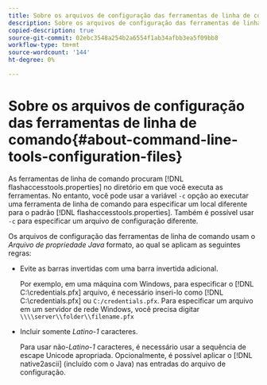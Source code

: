 ```yaml
---
title: Sobre os arquivos de configuração das ferramentas de linha de comando
description: Sobre os arquivos de configuração das ferramentas de linha de comando
copied-description: true
source-git-commit: 02ebc3548a254b2a6554f1ab34afbb3ea5f09bb8
workflow-type: tm+mt
source-wordcount: '144'
ht-degree: 0%

---
```


# Sobre os arquivos de configuração das ferramentas de linha de comando{#about-command-line-tools-configuration-files}

As ferramentas de linha de comando procuram [!DNL flashaccesstools.properties] no diretório em que você executa as ferramentas. No entanto, você pode usar a variável `-c` opção ao executar uma ferramenta de linha de comando para especificar um local diferente para o padrão [!DNL flashaccesstools.properties]. Também é possível usar `-c` para especificar um arquivo de configuração diferente.

Os arquivos de configuração das ferramentas de linha de comando usam o *Arquivo de propriedade Java* formato, ao qual se aplicam as seguintes regras:

* Evite as barras invertidas com uma barra invertida adicional.

  Por exemplo, em uma máquina com Windows, para especificar o [!DNL C:\credentials.pfx] arquivo, é necessário inseri-lo como [!DNL C:\\credentials.pfx] ou `C:/credentials.pfx`. Para especificar um arquivo em um servidor de rede Windows, você precisa digitar `\\\\server\\folder\\filename.pfx`
* Incluir somente *Latino-1* caracteres.

  Para usar não-*Latino-1* caracteres, é necessário usar a sequência de escape Unicode apropriada. Opcionalmente, é possível aplicar o [!DNL native2ascii] (incluído com o Java) nas entradas do arquivo de configuração.
